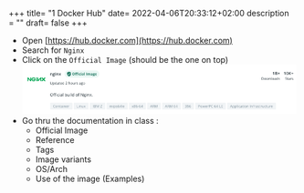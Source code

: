 +++
title= "1 Docker Hub"
date= 2022-04-06T20:33:12+02:00
description = ""
draft= false
+++

- Open [https://hub.docker.com](https://hub.docker.com)
- Search for `Nginx`
- Click on the `Official Image` (should be the one on top)
![Nginx](images/nginx_hub.png)
- Go thru the documentation in class :
    - Official Image
    - Reference
    - Tags
    - Image variants
    - OS/Arch
    - Use of the image (Examples)
